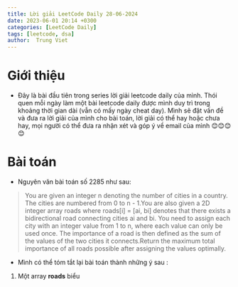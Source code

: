 ```yaml
---
title: Lời giải LeetCode Daily 28-06-2024 
date: 2023-06-01 20:14 +0300
categories: [LeetCode Daily]
tags: [leetcode, dsa]
author:  Trung Viet 
---
```




# Giới thiệu 
- Đây là bài đầu tiên trong series lời giải leetcode daily của mình. Thói quen mỗi ngày làm một bài leetcode daily được mình duy trì trong khoảng thời gian dài (vẫn có mấy ngày cheat day). Mình sẽ đặt vấn đề và đưa ra lời giải của mình cho bài toán, lời giải có thể hay hoặc chưa hay, mọi người có thể đưa ra nhận xét và góp ý về email của mình 😊😊😊😊


# Bài toán
- Nguyên văn bài toán số 2285 như sau:

> You are given an integer n denoting the number of cities in a country. The cities are numbered from 0 to n - 1.You are also given a 2D integer array roads where roads[i] = [ai, bi] denotes that there exists a bidirectional road connecting cities ai and bi. You need to assign each city with an integer value from 1 to n, where each value can only be used once. The importance of a road is then defined as the sum of the values of the two cities it connects.Return the maximum total importance of all roads possible after assigning the values optimally.

- Mình có thể tóm tắt lại bài toán thành những ý sau : 
1. Một array **roads** biểu 